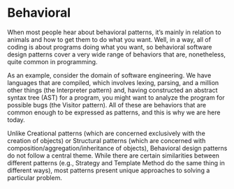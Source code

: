 # Behavioral

When most people hear about behavioral patterns, it’s mainly in relation to animals and how to get them to do what you want. Well, in a way, all of coding is about programs doing what you want, so behavioral software design patterns cover a very wide range of behaviors that are, nonetheless, quite common in programming.

As an example, consider the domain of software engineering. We have languages that are compiled, which involves lexing, parsing, and a million other things (the Interpreter pattern) and, having constructed an abstract syntax tree (AST) for a program, you might want to analyze the program for possible bugs (the Visitor pattern). All of these are behaviors that are common enough to be expressed as patterns, and this is why we are here today.

Unlike Creational patterns (which are concerned exclusively with the creation of objects) or Structural patterns (which are concerned with composition/aggregation/inheritance of objects), Behavioral design patterns do not follow a central theme. While there are certain similarities between different patterns (e.g., Strategy and Template Method do the same thing in different ways), most patterns present unique approaches to solving a particular problem.
